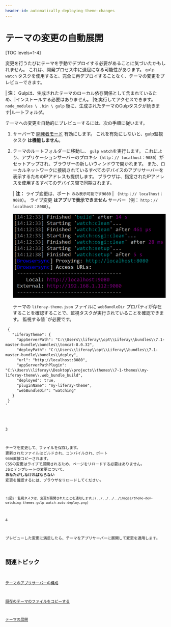 ```yaml
---
header-id: automatically-deploying-theme-changes
---
```


# テーマの変更の自動展開

[TOC levels=1-4]

変更を行うたびにテーマを手動でデプロイする必要があることに気づいたかもしれません。 これは、開発プロセス中に退屈になる可能性があります。 `gulp watch` タスクを使用すると、完全に再デプロイすることなく、テーマの変更をプレビューできます。

| **注：** Gulpは、生成されたテーマのローカル依存関係として含まれているため、|インストールする必要はありません。 |を実行してアクセスできます。 `node_modules \ .bin \ gulp` 後に、生成されたテーマのGulpタスクが続きます|ルートフォルダ。

テーマへの変更を自動的にプレビューするには、次の手順に従います。

1.  サーバーで [開発者モード](/docs/7-1/tutorials/-/knowledge_base/t/using-developer-mode-with-themes) 有効にします。 これを有効にしないと、gulp監視タスク **は機能しません**。

2.  テーマのルートフォルダーに移動し、 `gulp watch`を実行します。 これにより、アプリケーションサーバーのプロキシ（`http：// localhost：9080`）がセットアップされ、ブラウザーの新しいウィンドウで開かれます。 また、ローカルネットワークに接続されているすべてのデバイスのアプリサーバーを表示するためのIPアドレスも提供します。 ブラウザは、指定されたIPアドレスを使用するすべてのデバイス間で同期されます。

    | **注：** ライブ変更は、ポート `のみ表示可能です9080` | （`http：// localhost：9080`）。 ライブ変更 **はアプリで表示できません** サーバー（例： `http：// localhost：8080`）。

    ![図1： <code>gulp watch</code> タスクを実行して、テーマへの変更を自動的にデプロイします。](../../../../images/theme-dev-watching-themes-gulp-watch-startup.png)

    テーマの `liferay-theme.json` ファイルに `webBundleDir` プロパティが存在することを確認することで、監視タスクが実行されていることを確認できます。 </code>監視する値 `が必要です。</p>

<pre><code> {
   "LiferayTheme": {
     "appServerPath": "C:\\Users\\liferay\\opt\\Liferay\\bundles\\7.1-master-bundle\\bundles\\tomcat-8.0.32",
     "deployPath": "C:\\Users\\liferay\\opt\\Liferay\\bundles\\7.1-master-bundle\\bundles\\deploy",
     "url": "http://localhost:8080",
     "appServerPathPlugin": "C:\\Users\\liferay\\Desktop\\projects\\themes\\7-1-themes\\my-liferay-theme\\.web_bundle_build",
     "deployed": true,
     "pluginName": "my-liferay-theme",
     "webBundleDir": "watching"
   }
 }
`</pre></li>

3

テーマを変更して、ファイルを保存します。 更新されたファイルはビルドされ、コンパイルされ、ポート `9080`直接コピーされます。 CSSの変更はライブで展開されるため、ページをリロードする必要はありません。 JSとテンプレートの変更について、 **あなたがしなければならない** 変更を確認するには、ブラウザをリロードしてください。

    ![図2：監視タスクは、変更が展開されたことを通知します。](../../../../images/theme-dev-watching-themes-gulp-watch-auto-deploy.png)

4

プレビューした変更に満足したら、テーマをアプリサーバーに展開して変更を適用します。</ol>

## 関連トピック

[テーマのアプリサーバーの構成](/docs/7-1/tutorials/-/knowledge_base/t/configuring-your-themes-app-server)

[既存のテーマのファイルをコピーする](/docs/7-1/tutorials/-/knowledge_base/t/copying-an-existing-themes-files)

[テーマの展開](/docs/7-1/tutorials/-/knowledge_base/t/deploying-your-theme)
